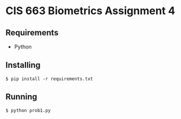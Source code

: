 # CIS 663 Biometrics Assignment 4

## Requirements
- Python

## Installing
```
$ pip install -r requirements.txt
```

## Running
```
$ python prob1.py
```